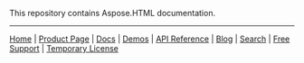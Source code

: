 This repository contains Aspose.HTML documentation.

------------

[Home](https://www.aspose.com/) | [Product Page](https://products.aspose.com/html/) | [Docs](https://docs.aspose.com/html/) | [Demos](https://products.aspose.app/html/family) | [API Reference](https://apireference.aspose.com/html) | [Blog](https://blog.aspose.com/category/html/) | [Search](https://search.aspose.com/) | [Free Support](https://forum.aspose.com/c/html) |  [Temporary License](https://purchase.aspose.com/temporary-license)
